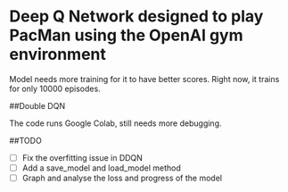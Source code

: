 # Deep Q Network designed to play PacMan using the OpenAI gym environment

Model needs more training for it to have better scores. Right now, it trains for only 10000 episodes.

##Double DQN

The code runs Google Colab, still needs more debugging. 

##TODO

- [ ] Fix the overfitting issue in DDQN
- [ ] Add a save_model and load_model method
- [ ] Graph and analyse the loss and progress of the model